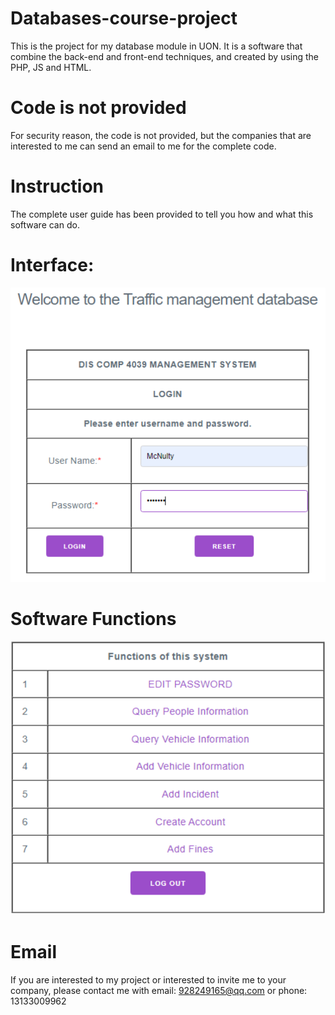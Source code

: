 # Databases-course-project
This is the project for my database module in UON. It is a software that combine the back-end and front-end techniques, and created by using the PHP, JS and HTML.

# Code is not provided
For security reason, the code is not provided, but the companies that are interested to me can send an email to me for the complete code.

# Instruction
The complete user guide has been provided to tell you how and what this software can do.

# Interface:
![image](https://github.com/xiaoyuan-ng/Databases-course-project/blob/main/Interface.png)

# Software Functions
![image](https://github.com/xiaoyuan-ng/Databases-course-project/blob/main/Provided%20functions.png)

# Email
If you are interested to my project or interested to invite me to your company, please contact me with email: 928249165@qq.com or phone: 13133009962
